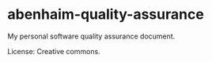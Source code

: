 # abenhaim-quality-assurance
My personal software quality assurance document.

License: Creative commons.
